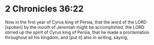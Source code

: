# 2 Chronicles 36:22

Now in the first year of Cyrus king of Persia, that the word of the LORD [spoken] by the mouth of Jeremiah might be accomplished, the LORD stirred up the spirit of Cyrus king of Persia, that he made a proclamation throughout all his kingdom, and [put it] also in writing, saying,